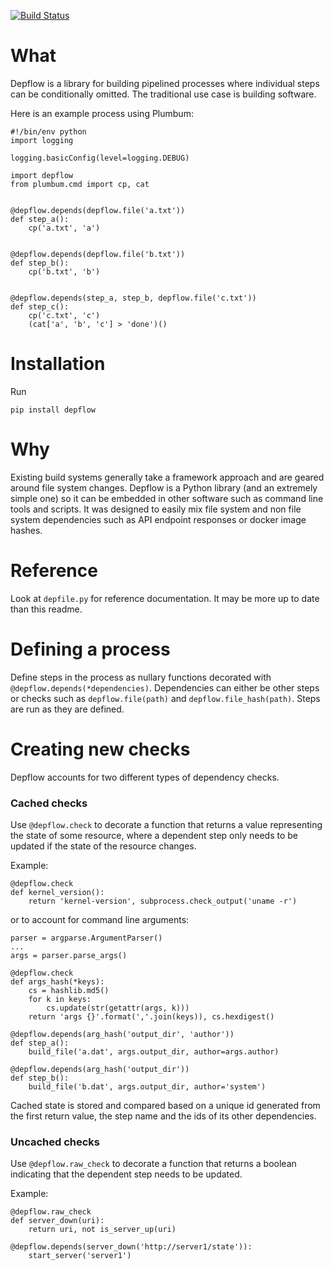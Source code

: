 [![Build Status](https://circleci.com/gh/Rendaw/depflow.svg?style=svg)](https://circleci.com/gh/Rendaw/depflow)

# What

Depflow is a library for building pipelined processes where individual steps can be conditionally omitted.  The traditional use case is building software.

Here is an example process using Plumbum:

```
#!/bin/env python
import logging

logging.basicConfig(level=logging.DEBUG)

import depflow
from plumbum.cmd import cp, cat


@depflow.depends(depflow.file('a.txt'))
def step_a():
    cp('a.txt', 'a')


@depflow.depends(depflow.file('b.txt'))
def step_b():
    cp('b.txt', 'b')


@depflow.depends(step_a, step_b, depflow.file('c.txt'))
def step_c():
    cp('c.txt', 'c')
    (cat['a', 'b', 'c'] > 'done')()
```

# Installation

Run
```
pip install depflow
```

# Why

Existing build systems generally take a framework approach and are geared around file system changes.  Depflow is a Python library (and an extremely simple one) so it can be embedded in other software such as command line tools and scripts.  It was designed to easily mix file system and non file system dependencies such as API endpoint responses or docker image hashes.

# Reference

Look at `depfile.py` for reference documentation.  It may be more up to date than this readme.

# Defining a process

Define steps in the process as nullary functions decorated with `@depflow.depends(*dependencies)`.  Dependencies can either be other steps or checks such as `depflow.file(path)` and `depflow.file_hash(path)`.  Steps are run as they are defined.

# Creating new checks

Depflow accounts for two different types of dependency checks.

### Cached checks

Use `@depflow.check` to decorate a function that returns a value representing the state of some resource, where a dependent step only needs to be updated if the state of the resource changes.

Example:

```
@depflow.check
def kernel_version():
    return 'kernel-version', subprocess.check_output('uname -r')
```

or to account for command line arguments:

```
parser = argparse.ArgumentParser()
...
args = parser.parse_args()

@depflow.check
def args_hash(*keys):
    cs = hashlib.md5()
    for k in keys:
        cs.update(str(getattr(args, k)))
    return 'args {}'.format(','.join(keys)), cs.hexdigest()

@depflow.depends(arg_hash('output_dir', 'author'))
def step_a():
    build_file('a.dat', args.output_dir, author=args.author)

@depflow.depends(arg_hash('output_dir'))
def step_b():
    build_file('b.dat', args.output_dir, author='system')
```

Cached state is stored and compared based on a unique id generated from the first return value, the step name and the ids of its other dependencies.

### Uncached checks

Use `@depflow.raw_check` to decorate a function that returns a boolean indicating that the dependent step needs to be updated.

Example: 

```
@depflow.raw_check
def server_down(uri):
    return uri, not is_server_up(uri)

@depflow.depends(server_down('http://server1/state')):
    start_server('server1')
```

